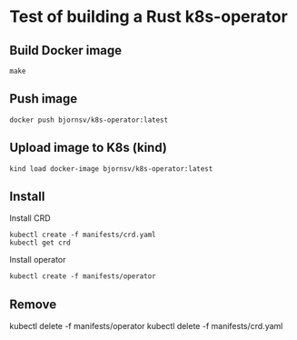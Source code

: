 # Test of building a Rust k8s-operator

## Build Docker image
```
make
```

## Push image
```
docker push bjornsv/k8s-operator:latest
```


## Upload image to K8s (kind)
```
kind load docker-image bjornsv/k8s-operator:latest
```

## Install

Install CRD
```
kubectl create -f manifests/crd.yaml
kubectl get crd
```

Install operator
```
kubectl create -f manifests/operator
```


## Remove
kubectl delete -f manifests/operator
kubectl delete -f manifests/crd.yaml
